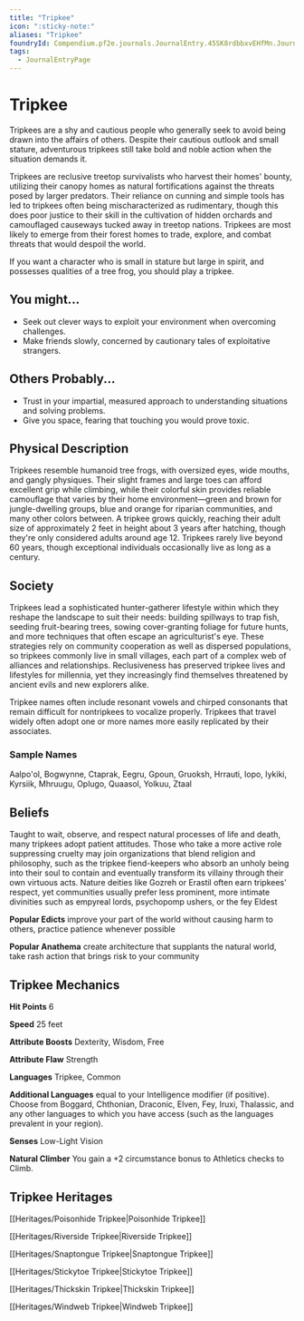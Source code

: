 ```yaml
---
title: "Tripkee"
icon: ":sticky-note:"
aliases: "Tripkee"
foundryId: Compendium.pf2e.journals.JournalEntry.45SK8rdbbxvEHfMn.JournalEntryPage.FhIJtKcINEe7fipX
tags:
  - JournalEntryPage
---
```


# Tripkee
Tripkees are a shy and cautious people who generally seek to avoid being drawn into the affairs of others. Despite their cautious outlook and small stature, adventurous tripkees still take bold and noble action when the situation demands it.

Tripkees are reclusive treetop survivalists who harvest their homes' bounty, utilizing their canopy homes as natural fortifications against the threats posed by larger predators. Their reliance on cunning and simple tools has led to tripkees often being mischaracterized as rudimentary, though this does poor justice to their skill in the cultivation of hidden orchards and camouflaged causeways tucked away in treetop nations. Tripkees are most likely to emerge from their forest homes to trade, explore, and combat threats that would despoil the world.

If you want a character who is small in stature but large in spirit, and possesses qualities of a tree frog, you should play a tripkee.

## You might...

*   Seek out clever ways to exploit your environment when overcoming challenges.
*   Make friends slowly, concerned by cautionary tales of exploitative strangers.
    

## Others Probably...

*   Trust in your impartial, measured approach to understanding situations and solving problems.
*   Give you space, fearing that touching you would prove toxic.
    

## Physical Description

Tripkees resemble humanoid tree frogs, with oversized eyes, wide mouths, and gangly physiques. Their slight frames and large toes can afford excellent grip while climbing, while their colorful skin provides reliable camouflage that varies by their home environment—green and brown for jungle-dwelling groups, blue and orange for riparian communities, and many other colors between. A tripkee grows quickly, reaching their adult size of approximately 2 feet in height about 3 years after hatching, though they're only considered adults around age 12. Tripkees rarely live beyond 60 years, though exceptional individuals occasionally live as long as a century.

## Society

Tripkees lead a sophisticated hunter-gatherer lifestyle within which they reshape the landscape to suit their needs: building spillways to trap fish, seeding fruit-bearing trees, sowing cover-granting foliage for future hunts, and more techniques that often escape an agriculturist's eye. These strategies rely on community cooperation as well as dispersed populations, so tripkees commonly live in small villages, each part of a complex web of alliances and relationships. Reclusiveness has preserved tripkee lives and lifestyles for millennia, yet they increasingly find themselves threatened by ancient evils and new explorers alike.

Tripkee names often include resonant vowels and chirped consonants that remain difficult for nontripkees to vocalize properly. Tripkees that travel widely often adopt one or more names more easily replicated by their associates.

### Sample Names

Aalpo'ol, Bogwynne, Ctaprak, Eegru, Gpoun, Gruoksh, Hrrauti, Iopo, Iykiki, Kyrsiik, Mhruugu, Oplugo, Quaasol, Yolkuu, Ztaal

## Beliefs

Taught to wait, observe, and respect natural processes of life and death, many tripkees adopt patient attitudes. Those who take a more active role suppressing cruelty may join organizations that blend religion and philosophy, such as the tripkee fiend-keepers who absorb an unholy being into their soul to contain and eventually transform its villainy through their own virtuous acts. Nature deities like Gozreh or Erastil often earn tripkees' respect, yet communities usually prefer less prominent, more intimate divinities such as empyreal lords, psychopomp ushers, or the fey Eldest

**Popular Edicts** improve your part of the world without causing harm to others, practice patience whenever possible

**Popular Anathema** create architecture that supplants the natural world, take rash action that brings risk to your community

## Tripkee Mechanics

**Hit Points** 6

**Speed** 25 feet

**Attribute Boosts** Dexterity, Wisdom, Free

**Attribute Flaw** Strength

**Languages** Tripkee, Common

**Additional Languages** equal to your Intelligence modifier (if positive). Choose from Boggard, Chthonian, Draconic, Elven, Fey, Iruxi, Thalassic, and any other languages to which you have access (such as the languages prevalent in your region).

**Senses** Low-Light Vision

**Natural Climber** You gain a +2 circumstance bonus to Athletics checks to Climb.

## Tripkee Heritages

[[Heritages/Poisonhide Tripkee|Poisonhide Tripkee]]

[[Heritages/Riverside Tripkee|Riverside Tripkee]]

[[Heritages/Snaptongue Tripkee|Snaptongue Tripkee]]

[[Heritages/Stickytoe Tripkee|Stickytoe Tripkee]]

[[Heritages/Thickskin Tripkee|Thickskin Tripkee]]

[[Heritages/Windweb Tripkee|Windweb Tripkee]]